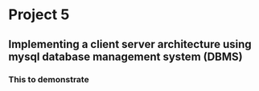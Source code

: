 # Project 5

## Implementing a client server architecture using mysql database management system (DBMS)

### This to demonstrate
